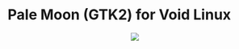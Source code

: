 # Pale Moon (GTK2) for Void Linux

<p align="center"><img src="https://codeberg.org/th0razin3/vur/raw/branch/main/srcpkgs/palemoon-gtk2/palemoon.png"></p>